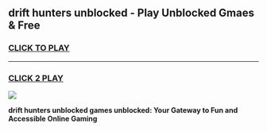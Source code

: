 
## drift hunters unblocked - Play Unblocked Gmaes & Free
<h3>
<a href="https://news.freeplayer.one?title=drift_hunters_unblocked&ref=16F">CLICK TO PLAY</a></h3>
<hr>

<h3>
<a href="https://news.freeplayer.one?title=drift_hunters_unblocked&ref=16F">CLICK 2 PLAY</a>
  
</h3>

<a href="https://news.freeplayer.one?title=drift_hunters_unblocked&ref=16F/"><img src="https://clearcache.store/games.png"></a>


**drift hunters unblocked games unblocked: Your Gateway to Fun and Accessible Online Gaming**

